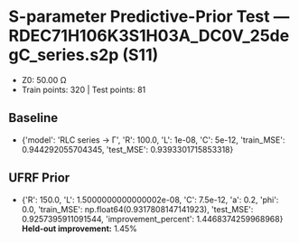 # S-parameter Predictive-Prior Test — RDEC71H106K3S1H03A_DC0V_25degC_series.s2p (S11)
- Z0: 50.00 Ω
- Train points: 320  |  Test points: 81

## Baseline
- {'model': 'RLC series -> Γ', 'R': 100.0, 'L': 1e-08, 'C': 5e-12, 'train_MSE': 0.944292055704345, 'test_MSE': 0.9393301715853318}

## UFRF Prior
- {'R': 150.0, 'L': 1.5000000000000002e-08, 'C': 7.5e-12, 'a': 0.2, 'phi': 0.0, 'train_MSE': np.float64(0.9317808147141923), 'test_MSE': 0.9257395911091544, 'improvement_percent': 1.4468374259968968}
**Held-out improvement:** 1.45%
